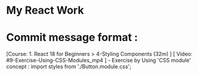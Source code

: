 # My React Work

# Commit message format : 

[Course: 1. React 18 for Beginners > 4-Styling Components (32m) ] [ Video: #9-Exercise-Using-CSS-Modules_mp4  ] - Exercise by Using 'CSS module' concept : import styles from './Button.module.css';



